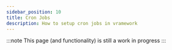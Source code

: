 ```yaml
---
sidebar_position: 10
title: Cron Jobs
description: How to setup cron jobs in vramework
---
```


:::note
This page (and functionality) is still a work in progress
:::